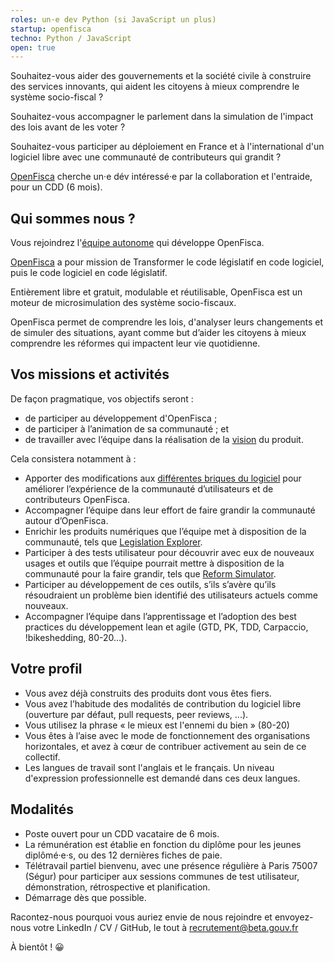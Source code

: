 ```yaml
---
roles: un·e dev Python (si JavaScript un plus)
startup: openfisca
techno: Python / JavaScript
open: true
---
```


Souhaitez-vous aider des gouvernements et la société civile à construire des services innovants, qui aident les citoyens à mieux comprendre le système socio-fiscal ?

Souhaitez-vous accompagner le parlement dans la simulation de l'impact des lois avant de les voter ?

Souhaitez-vous participer au déploiement en France et à l'international d'un logiciel libre avec une communauté de contributeurs qui grandit ?

[OpenFisca](https://openfisca.org/fr/) cherche un·e dév intéressé·e par la collaboration et l'entraide, pour un CDD (6 mois).

<!--more-->

## Qui sommes nous ?

Vous rejoindrez l'[équipe autonome](https://beta.gouv.fr/2016/11/28/equipes-autonomes) qui développe OpenFisca.

[OpenFisca](https://openfisca.org/fr/) a pour mission de Transformer le code législatif en code logiciel, puis le code logiciel en code législatif.

Entièrement libre et gratuit, modulable et réutilisable, OpenFisca est un moteur de microsimulation des système socio-fiscaux.

OpenFisca permet de comprendre les lois, d'analyser leurs changements et de simuler des situations, ayant comme but d’aider les citoyens à mieux comprendre les réformes qui impactent leur vie quotidienne.

## Vos missions et activités

De façon pragmatique, vos objectifs seront :
- de participer au développement d'OpenFisca ;
- de participer à l’animation de sa communauté ; et
- de travailler avec l’équipe dans la réalisation de la [vision](https://trello.com/b/Y0SQNAVh/roadmap) du produit.


Cela consistera notamment à :
- Apporter des modifications aux [différentes briques du logiciel](https://waffle.io/openfisca/openfisca-core) pour améliorer l’expérience de la communauté d’utilisateurs et de contributeurs OpenFisca.
- Accompagner l’équipe dans leur effort de faire grandir la communauté autour d’OpenFisca.
- Enrichir les produits numériques que l’équipe met à disposition de la communauté, tels que [Legislation Explorer](https://github.com/openfisca/legislation-explorer).
- Participer à des tests utilisateur pour découvrir avec eux de nouveaux usages et outils que l’équipe pourrait mettre à disposition de la communauté pour la faire grandir, tels que [Reform Simulator](https://reform-simulator.herokuapp.com/).
- Participer au développement de ces outils, s’ils s’avère qu’ils résoudraient un problème bien identifié des utilisateurs actuels comme nouveaux.
- Accompagner l’équipe dans l’apprentissage et l’adoption des best practices du développement lean et agile (GTD, PK, TDD, Carpaccio, !bikeshedding, 80-20…).

## Votre profil

- Vous avez déjà construits des produits dont vous êtes fiers.
- Vous avez l’habitude des modalités de contribution du logiciel libre (ouverture par défaut, pull requests, peer reviews, ...).
- Vous utilisez la phrase « le mieux est l'ennemi du bien » (80-20)
- Vous êtes à l’aise avec le mode de fonctionnement des organisations horizontales, et avez à cœur de contribuer activement au sein de ce collectif.
- Les langues de travail sont l'anglais et le français. Un niveau d'expression professionnelle est demandé dans ces deux langues.

## Modalités

- Poste ouvert pour un CDD vacataire de 6 mois.
- La rémunération est établie en fonction du diplôme pour les jeunes diplômé·e·s, ou des 12 dernières fiches de paie.
- Télétravail partiel bienvenu, avec une présence régulière à Paris 75007 (Ségur) pour participer aux sessions communes de test utilisateur, démonstration, rétrospective et planification.
- Démarrage dès que possible.

Racontez-nous pourquoi vous auriez envie de nous rejoindre et envoyez-nous votre LinkedIn / CV / GitHub, le tout à recrutement@beta.gouv.fr

À bientôt ! 😀
